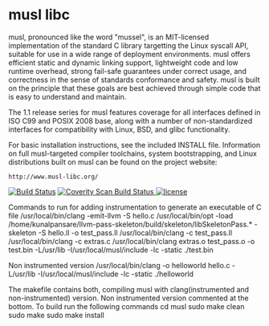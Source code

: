 
#    musl libc

musl, pronounced like the word "mussel", is an MIT-licensed
implementation of the standard C library targetting the Linux syscall
API, suitable for use in a wide range of deployment environments. musl
offers efficient static and dynamic linking support, lightweight code
and low runtime overhead, strong fail-safe guarantees under correct
usage, and correctness in the sense of standards conformance and
safety. musl is built on the principle that these goals are best
achieved through simple code that is easy to understand and maintain.

The 1.1 release series for musl features coverage for all interfaces
defined in ISO C99 and POSIX 2008 base, along with a number of
non-standardized interfaces for compatibility with Linux, BSD, and
glibc functionality.

For basic installation instructions, see the included INSTALL file.
Information on full musl-targeted compiler toolchains, system
bootstrapping, and Linux distributions built on musl can be found on
the project website:

    http://www.musl-libc.org/

[![Build Status](https://travis-ci.org/kraj/musl.svg?branch=kraj%2Fmaster)](https://travis-ci.org/kraj/musl)
<a href="https://scan.coverity.com/projects/kraj-musl">
  <img alt="Coverity Scan Build Status"
       src="https://scan.coverity.com/projects/12003/badge.svg"/>
</a>
[![license](https://img.shields.io/github/license/mashape/apistatus.svg)](https://github.com/kraj/musl/blob/kraj/master/COPYRIGHT)



Commands to run for adding instrumentation to generate an executable of C file
/usr/local/bin/clang -emit-llvm -S hello.c
/usr/local/bin/opt -load /home/kunalpansare/llvm-pass-skeleton/build/skeleton/libSkeletonPass.* -skeleton -S hello.ll -o test_pass.ll
/usr/local/bin/clang -c test_pass.ll
/usr/local/bin/clang -c extras.c
/usr/local/bin/clang extras.o test_pass.o -o test.bin -L/usr/lib -I/usr/local/musl/include -lc -static
./test.bin

Non instrumented version
/usr/local/bin/clang -o helloworld hello.c -L/usr/lib -I/usr/local/musl/include -lc -static
./helloworld

The makefile contains both, compiling musl with clang(instrumented and non-instrumented) version.
Non instrumented version commented at the bottom.
To build run the following commands
cd musl
sudo make clean
sudo make
sudo make install

